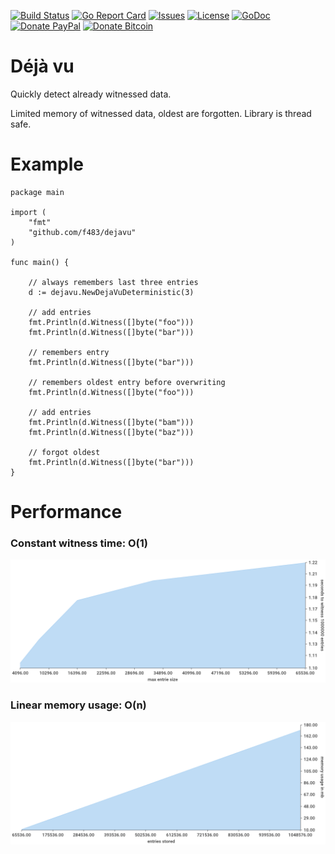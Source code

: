 [![Build Status](https://travis-ci.org/F483/dejavu.svg)](https://travis-ci.org/F483/dejavu)
[![Go Report Card](https://goreportcard.com/badge/github.com/f483/dejavu)](https://goreportcard.com/report/github.com/f483/dejavu)
[![Issues](https://img.shields.io/github/issues/f483/dejavu.svg)](https://github.com/f483/dejavu/issues)
[![License](https://img.shields.io/badge/license-MIT-blue.svg)](https://raw.githubusercontent.com/f483/dejavu/master/LICENSE)
[![GoDoc](https://img.shields.io/badge/godoc-reference-blue.svg)](https://godoc.org/github.com/f483/dejavu)
[![Donate PayPal](https://img.shields.io/badge/Donate-PayPal-orange.svg)](https://www.paypal.com/cgi-bin/webscr?cmd=_donations&business=fabian%2ebarkhau%40gmail%2ecom&lc=DE&item_name=https%3a%2f%2fgithub%2ecom%2fF483%2fdejavu&no_note=0&currency_code=EUR&bn=PP%2dDonationsBF%3abtn_donateCC_LG%2egif%3aNonHostedGuest)
[![Donate Bitcoin](https://img.shields.io/badge/Donate-Bitcoin-orange.svg)](https://blockchain.info/address/13nAHLVo5GRdwVeLxEjbgEvyusrjdQogdD)


# Déjà vu

Quickly detect already witnessed data.

Limited memory of witnessed data, oldest are forgotten. Library is thread safe.


# Example

```
package main

import (
	"fmt"
	"github.com/f483/dejavu"
)

func main() {

	// always remembers last three entries
	d := dejavu.NewDejaVuDeterministic(3)

	// add entries
	fmt.Println(d.Witness([]byte("foo")))
	fmt.Println(d.Witness([]byte("bar")))

	// remembers entry
	fmt.Println(d.Witness([]byte("bar")))

	// remembers oldest entry before overwriting
	fmt.Println(d.Witness([]byte("foo")))

	// add entries
	fmt.Println(d.Witness([]byte("bam")))
	fmt.Println(d.Witness([]byte("baz")))

	// forgot oldest
	fmt.Println(d.Witness([]byte("bar")))
}
```


# Performance

### Constant witness time: O(1)

![Benchmark Time](https://github.com/f483/dejavu/raw/master/_benchmark/time.png)

### Linear memory usage: O(n)

![Benchmark Memory](https://github.com/f483/dejavu/raw/master/_benchmark/memory.png)
